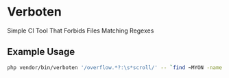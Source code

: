 # Verboten

Simple CI Tool That Forbids Files Matching Regexes

## Example Usage

```bash
php vendor/bin/verboten '/overflow.*?:\s*scroll/' -- `find ~MYON -name '*.scss'`
```
